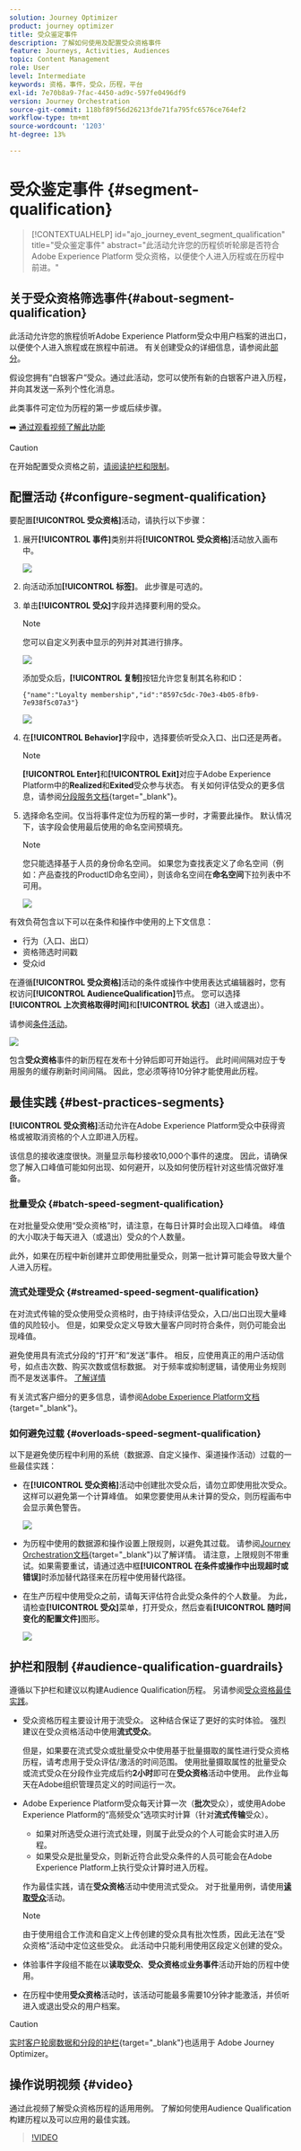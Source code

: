 ```yaml
---
solution: Journey Optimizer
product: journey optimizer
title: 受众鉴定事件
description: 了解如何使用及配置受众资格事件
feature: Journeys, Activities, Audiences
topic: Content Management
role: User
level: Intermediate
keywords: 资格，事件，受众，历程，平台
exl-id: 7e70b8a9-7fac-4450-ad9c-597fe0496df9
version: Journey Orchestration
source-git-commit: 118bf89f56d26213fde71fa795fc6576ce764ef2
workflow-type: tm+mt
source-wordcount: '1203'
ht-degree: 13%

---
```


# 受众鉴定事件 {#segment-qualification}

>[!CONTEXTUALHELP]
>id="ajo_journey_event_segment_qualification"
>title="受众鉴定事件"
>abstract="此活动允许您的历程侦听轮廓是否符合 Adobe Experience Platform 受众资格，以便使个人进入历程或在历程中前进。"

## 关于受众资格筛选事件{#about-segment-qualification}

此活动允许您的旅程侦听Adobe Experience Platform受众中用户档案的进出口，以便使个人进入旅程或在旅程中前进。 有关创建受众的详细信息，请参阅此[部分](../audience/about-audiences.md)。

假设您拥有“白银客户”受众。通过此活动，您可以使所有新的白银客户进入历程，并向其发送一系列个性化消息。

此类事件可定位为历程的第一步或后续步骤。

➡️ [通过观看视频了解此功能](#video)


>[!CAUTION]
>
>在开始配置受众资格之前，[请阅读护栏和限制](#audience-qualification-guardrails)。


## 配置活动 {#configure-segment-qualification}

要配置&#x200B;**[!UICONTROL 受众资格]**&#x200B;活动，请执行以下步骤：

1. 展开&#x200B;**[!UICONTROL 事件]**&#x200B;类别并将&#x200B;**[!UICONTROL 受众资格]**&#x200B;活动放入画布中。

   ![](assets/segment5.png)

1. 向活动添加&#x200B;**[!UICONTROL 标签]**。 此步骤是可选的。

1. 单击&#x200B;**[!UICONTROL 受众]**&#x200B;字段并选择要利用的受众。

   >[!NOTE]
   >
   >您可以自定义列表中显示的列并对其进行排序。

   ![](assets/segment6.png)

   添加受众后，**[!UICONTROL 复制]**&#x200B;按钮允许您复制其名称和ID：

   `{"name":"Loyalty membership","id":"8597c5dc-70e3-4b05-8fb9-7e938f5c07a3"}`

   ![](assets/segment-copy.png)

1. 在&#x200B;**[!UICONTROL Behavior]**&#x200B;字段中，选择要侦听受众入口、出口还是两者。

   >[!NOTE]
   >
   >**[!UICONTROL Enter]**&#x200B;和&#x200B;**[!UICONTROL Exit]**&#x200B;对应于Adobe Experience Platform中的&#x200B;**Realized**&#x200B;和&#x200B;**Exited**&#x200B;受众参与状态。 有关如何评估受众的更多信息，请参阅[分段服务文档](https://experienceleague.adobe.com/docs/experience-platform/segmentation/tutorials/evaluate-a-segment.html?lang=zh-Hans#interpret-segment-results){target="_blank"}。

1. 选择命名空间。仅当将事件定位为历程的第一步时，才需要此操作。 默认情况下，该字段会使用最后使用的命名空间预填充。

   >[!NOTE]
   >
   >您只能选择基于人员的身份命名空间。 如果您为查找表定义了命名空间（例如：产品查找的ProductID命名空间），则该命名空间在&#x200B;**命名空间**&#x200B;下拉列表中不可用。

   ![](assets/segment7.png)

有效负荷包含以下可以在条件和操作中使用的上下文信息：

* 行为（入口、出口）
* 资格筛选时间戳
* 受众id

在遵循&#x200B;**[!UICONTROL 受众资格]**&#x200B;活动的条件或操作中使用表达式编辑器时，您有权访问&#x200B;**[!UICONTROL AudienceQualification]**&#x200B;节点。 您可以选择&#x200B;**[!UICONTROL 上次资格取得时间]**&#x200B;和&#x200B;**[!UICONTROL 状态]**（进入或退出）。

请参阅[条件活动](../building-journeys/condition-activity.md#about_condition)。

![](assets/segment8.png)

包含&#x200B;**受众资格**&#x200B;事件的新历程在发布十分钟后即可开始运行。 此时间间隔对应于专用服务的缓存刷新时间间隔。 因此，您必须等待10分钟才能使用此历程。

## 最佳实践 {#best-practices-segments}

**[!UICONTROL 受众资格]**&#x200B;活动允许在Adobe Experience Platform受众中获得资格或被取消资格的个人立即进入历程。

该信息的接收速度很快。测量显示每秒接收10,000个事件的速度。 因此，请确保您了解入口峰值可能如何出现、如何避开，以及如何使历程针对这些情况做好准备。

### 批量受众 {#batch-speed-segment-qualification}

在对批量受众使用“受众资格”时，请注意，在每日计算时会出现入口峰值。 峰值的大小取决于每天进入（或退出）受众的个人数量。

此外，如果在历程中新创建并立即使用批量受众，则第一批计算可能会导致大量个人进入历程。

### 流式处理受众 {#streamed-speed-segment-qualification}

在对流式传输的受众使用受众资格时，由于持续评估受众，入口/出口出现大量峰值的风险较小。 但是，如果受众定义导致大量客户同时符合条件，则仍可能会出现峰值。

避免使用具有流式分段的“打开”和“发送”事件。 相反，应使用真正的用户活动信号，如点击次数、购买次数或信标数据。 对于频率或抑制逻辑，请使用业务规则而不是发送事件。 [了解详情](../audience/about-audiences.md#open-and-send-event-guardrails)

有关流式客户细分的更多信息，请参阅[Adobe Experience Platform文档](https://experienceleague.adobe.com/zh-hans/docs/experience-platform/segmentation/methods/streaming-segmentation){target="_blank"}。

### 如何避免过载 {#overloads-speed-segment-qualification}

以下是避免使历程中利用的系统（数据源、自定义操作、渠道操作活动）过载的一些最佳实践：

* 在&#x200B;**[!UICONTROL 受众资格]**&#x200B;活动中创建批次受众后，请勿立即使用批次受众。 这样可以避免第一个计算峰值。 如果您要使用从未计算的受众，则历程画布中会显示黄色警告。

  ![](assets/segment-error.png)

* 为历程中使用的数据源和操作设置上限规则，以避免其过载。 请参阅[Journey Orchestration文档](https://experienceleague.adobe.com/docs/journeys/using/working-with-apis/capping.html?lang=zh-Hans){target="_blank"}以了解详情。 请注意，上限规则不带重试。如果需要重试，请通过选中框&#x200B;**[!UICONTROL 在条件或操作中出现超时或错误]**&#x200B;时添加替代路径来在历程中使用替代路径。

* 在生产历程中使用受众之前，请每天评估符合此受众条件的个人数量。 为此，请检查&#x200B;**[!UICONTROL 受众]**&#x200B;菜单，打开受众，然后查看&#x200B;**[!UICONTROL 随时间变化的配置文件]**&#x200B;图形。

  ![](assets/segment-overload.png)

## 护栏和限制 {#audience-qualification-guardrails}

遵循以下护栏和建议以构建Audience Qualification历程。 另请参阅[受众资格最佳实践](#best-practices-segments)。


* 受众资格历程主要设计用于流受众。 这种结合保证了更好的实时体验。 强烈建议在受众资格活动中使用&#x200B;**流式受众**。

  但是，如果要在流式受众或批量受众中使用基于批量摄取的属性进行受众资格历程，请考虑用于受众评估/激活的时间范围。 使用批量摄取属性的批量受众或流式受众在分段作业完成后约&#x200B;**2小时**&#x200B;即可在&#x200B;**受众资格**&#x200B;活动中使用。 此作业每天在Adobe组织管理员定义的时间运行一次。

* Adobe Experience Platform受众每天计算一次（**批次**&#x200B;受众），或使用Adobe Experience Platform的“高频受众”选项实时计算（针对&#x200B;**流式传输**&#x200B;受众）。

   * 如果对所选受众进行流式处理，则属于此受众的个人可能会实时进入历程。
   * 如果受众是批量受众，则新近符合此受众条件的人员可能会在Adobe Experience Platform上执行受众计算时进入历程。

  作为最佳实践，请在&#x200B;**受众资格**&#x200B;活动中使用流式受众。 对于批量用例，请使用&#x200B;**[读取受众](read-audience.md)**&#x200B;活动。

  >[!NOTE]
  >
  >由于使用组合工作流和自定义上传创建的受众具有批次性质，因此无法在“受众资格”活动中定位这些受众。 此活动中只能利用使用区段定义创建的受众。


* 体验事件字段组不能在以&#x200B;**读取受众**、**受众资格**&#x200B;或&#x200B;**业务事件**&#x200B;活动开始的历程中使用。

* 在历程中使用&#x200B;**受众资格**&#x200B;活动时，该活动可能最多需要10分钟才能激活，并侦听进入或退出受众的用户档案。


>[!CAUTION]
>
>[实时客户轮廓数据和分段的护栏](https://experienceleague.adobe.com/docs/experience-platform/profile/guardrails.html?lang=zh-Hans){target="_blank"}也适用于 Adobe Journey Optimizer。



## 操作说明视频 {#video}

通过此视频了解受众资格历程的适用用例。 了解如何使用Audience Qualification构建历程以及可以应用的最佳实践。

>[!VIDEO](https://video.tv.adobe.com/v/3425028?quality=12)
